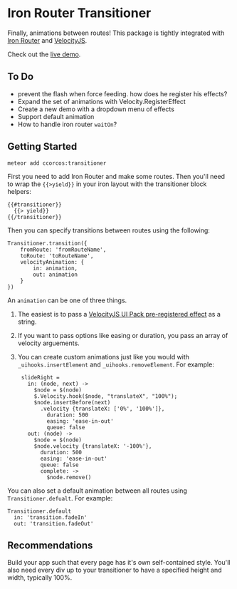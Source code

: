 # Iron Router Transitioner

Finally, animations between routes! This package is tightly integrated with [Iron Router](https://github.com/EventedMind/iron-router) and [VelocityJS](http://julian.com/research/velocity/).

Check out the [live demo](http://ccorcos-transitioner.meteor.com).

## To Do

- prevent the flash when force feeding. how does he register his effects?
- Expand the set of animations with Velocity.RegisterEffect
- Create a new demo with a dropdown menu of effects
- Support default animation
- How to handle iron router `waitOn`?

## Getting Started

    meteor add ccorcos:transitioner

First you need to add Iron Router and make some routes. Then you'll need to wrap the `{{>yield}}` in your iron layout with the transitioner block helpers:

    {{#transitioner}}
      {{> yield}}
    {{/transitioner}}

Then you can specify transitions between routes using the following:

    Transitioner.transition({
        fromRoute: 'fromRouteName',
        toRoute: 'toRouteName',
        velocityAnimation: {
            in: animation,
            out: animation
        }
    })

An `animation` can be one of three things. 

1. The easiest is to pass a [VelocityJS UI Pack pre-registered effect](http://julian.com/research/velocity/#uiPack) as a string. 

2. If you want to pass options like easing or duration, you pass an array of velocity arguements.

3. You can create custom animations just like you would with `_uihooks.insertElement` and `_uihooks.removeElement`. For example:

        slideRight = 
          in: (node, next) ->
            $node = $(node)
            $.Velocity.hook($node, "translateX", "100%");
            $node.insertBefore(next)
              .velocity {translateX: ['0%', '100%']},
                duration: 500
                easing: 'ease-in-out'
                queue: false
          out: (node) ->
            $node = $(node)
            $node.velocity {translateX: '-100%'},
              duration: 500
              easing: 'ease-in-out'
              queue: false
              complete: -> 
                $node.remove()

You can also set a default animation between all routes using `Transitioner.defualt`. For example:

    Transitioner.default
      in: 'transition.fadeIn'
      out: 'transition.fadeOut'

## Recommendations

Build your app such that every page has it's own self-contained style. You'll also need every div up to your transitioner to have a specified height and width, typically 100%.